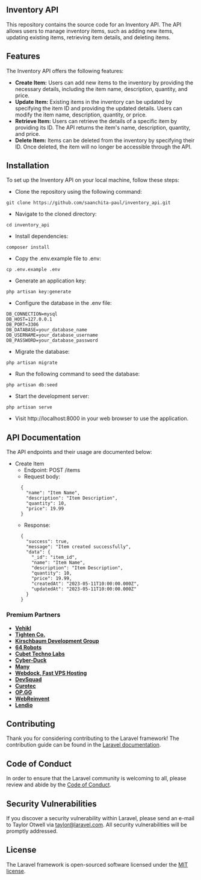 ## Inventory API

This repository contains the source code for an Inventory API. The API allows users to manage inventory items, such as adding new items, updating existing items, retrieving item details, and deleting items.

## Features

The Inventory API offers the following features:

- **Create Item:** Users can add new items to the inventory by providing the necessary details, including the item name, description, quantity, and price.
- **Update Item:** Existing items in the inventory can be updated by specifying the item ID and providing the updated details. Users can modify the item name, description, quantity, or price.
- **Retrieve Item:** Users can retrieve the details of a specific item by providing its ID. The API returns the item's name, description, quantity, and price.
- **Delete Item:** Items can be deleted from the inventory by specifying their ID. Once deleted, the item will no longer be accessible through the API.



## Installation

To set up the Inventory API on your local machine, follow these steps:

- Clone the repository using the following command:

```
git clone https://github.com/saanchita-paul/inventory_api.git
```

- Navigate to the cloned directory:

```
cd inventory_api
```
- Install dependencies:

```
composer install
```

- Copy the .env.example file to .env:

```
cp .env.example .env
```
- Generate an application key:

```
php artisan key:generate
```

- Configure the database in the .env file:

```
DB_CONNECTION=mysql
DB_HOST=127.0.0.1
DB_PORT=3306
DB_DATABASE=your_database_name
DB_USERNAME=your_database_username
DB_PASSWORD=your_database_password
```
- Migrate the database:

```
php artisan migrate
```

- Run the following command to seed the database:

```
php artisan db:seed
```

- Start the development server:

```
php artisan serve
```

- Visit http://localhost:8000 in your web browser to use the application.


## API Documentation

The API endpoints and their usage are documented below:

- Create Item
  - Endpoint: POST /items
  - Request body:
  ```
    {
      "name": "Item Name",
      "description": "Item Description",
      "quantity": 10,
      "price": 19.99
    }
  ```
  - Response:
  ```
    {
      "success": true,
      "message": "Item created successfully",
      "data": {
        "_id": "item_id",
        "name": "Item Name",
        "description": "Item Description",
        "quantity": 10,
        "price": 19.99,
        "createdAt": "2023-05-11T10:00:00.000Z",
        "updatedAt": "2023-05-11T10:00:00.000Z"
      }
    }
  ```
  

### Premium Partners

- **[Vehikl](https://vehikl.com/)**
- **[Tighten Co.](https://tighten.co)**
- **[Kirschbaum Development Group](https://kirschbaumdevelopment.com)**
- **[64 Robots](https://64robots.com)**
- **[Cubet Techno Labs](https://cubettech.com)**
- **[Cyber-Duck](https://cyber-duck.co.uk)**
- **[Many](https://www.many.co.uk)**
- **[Webdock, Fast VPS Hosting](https://www.webdock.io/en)**
- **[DevSquad](https://devsquad.com)**
- **[Curotec](https://www.curotec.com/services/technologies/laravel/)**
- **[OP.GG](https://op.gg)**
- **[WebReinvent](https://webreinvent.com/?utm_source=laravel&utm_medium=github&utm_campaign=patreon-sponsors)**
- **[Lendio](https://lendio.com)**

## Contributing

Thank you for considering contributing to the Laravel framework! The contribution guide can be found in the [Laravel documentation](https://laravel.com/docs/contributions).

## Code of Conduct

In order to ensure that the Laravel community is welcoming to all, please review and abide by the [Code of Conduct](https://laravel.com/docs/contributions#code-of-conduct).

## Security Vulnerabilities

If you discover a security vulnerability within Laravel, please send an e-mail to Taylor Otwell via [taylor@laravel.com](mailto:taylor@laravel.com). All security vulnerabilities will be promptly addressed.

## License

The Laravel framework is open-sourced software licensed under the [MIT license](https://opensource.org/licenses/MIT).
